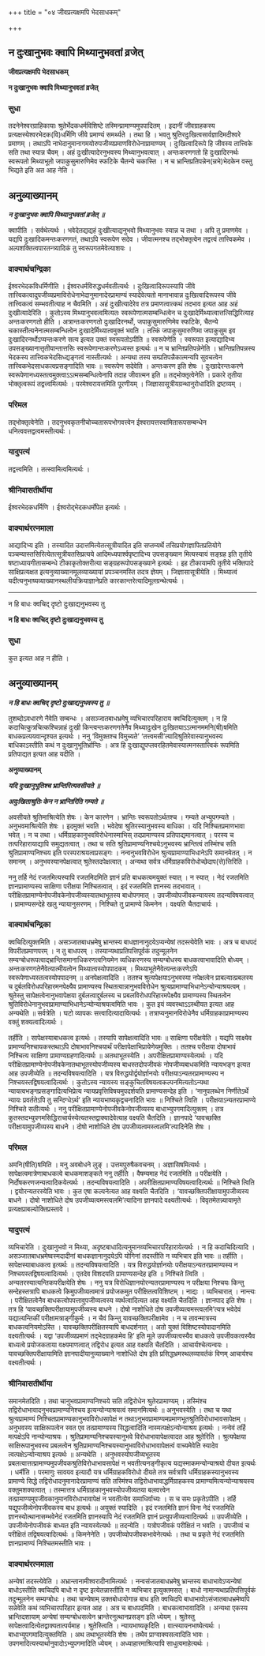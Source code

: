 +++
title = "०४ जीवप्रत्यक्षमपि भेदसाधकम्"

+++


## न दुःखानुभवः क्वापि मिथ्यानुभवतां व्रजेत्

**जीवप्रत्यक्षमपि भेदसाधकम्**

**न दुःखानुभवः क्वापि मिथ्यानुभवतां व्रजेत्**

### **सुधा**

तदनेनेश्वरग्राहिकायाः श्रुतेर्भेदकधर्मविशिष्टे तस्मिन्प्रामाण्यमुपपादितम् । इदानीं जीवग्राहकस्य प्रत्यक्षस्येश्वरभेदक(वि)धर्मिणि जीवे प्रमाण्यं समर्थ्यते । तथा हि । भवतु श्रुतिरदुःखित्वसार्वज्ञादिमदीश्वरे प्रमाणम् । तथाऽपि नाभेदानुमानागमयोरुपजीव्यप्रमाणविरोधेनाप्रामाण्यम् । दुःखित्वादिरूपे हि जीवस्य तात्त्विके सति तथा स्यान्न चैवम् । अहं दुःखीत्यादेरनुभवस्य मिथ्यानुभवत्वात् । अन्तःकरणगतो हि दुःखादिरनर्थः स्वरूपतो मिथ्याभूतो जपाकुसुमारुणिमेव स्फटिके चैतन्ये चकास्ति । न च भ्रान्तिप्रतिपन्नेन(न्नभे)भेदकेन वस्तु भिद्यते इति अत आह नेति ।

## **अनुव्याख्यानम्**

***न दुःखानुभवः क्वापि मिथ्यानुभवतां व्रजेत् ॥***

क्वापीति । सर्वथेत्यर्थः । भवेदेतद्यद्यहं दुःखीत्याद्यनुभवो मिथ्यानुभवः स्यान्न च तथा । अपि तु प्रमाणमेव । यद्यपि दुःखादिकमन्तःकरणगतं, तथाऽपि स्वरूपेण सदेव । जीवात्मनश्च तद्भोक्तृत्वेन तद्वत्त्वं तात्त्विकमेव । अल्पशक्तित्वपारतन्त्र्यादिकं तु स्वरूपगतमेवेत्याशयः ।

### **वाक्यार्थचन्द्रिका**

ईश्वरभेदकविधर्मिणीति । ईश्वरधर्मविरुद्धधर्मवतीत्यर्थः । दुःखित्वादिरूपस्यापि जीवे तात्त्विकत्वादुपजीव्यप्रमाविरोधेनाभेदानुमानादेरप्रामाण्यं स्यादेवेत्यतो मानाभावान्न दुःखित्वादिरूपस्य जीवे तात्त्विकत्वं सम्भवतीत्याह न चैवमिति । अहं दुःखीत्यादेरेव तत्र प्रमाणत्वात्कथं तदभाव इत्यत आह अहं दुःखीत्यादेरिति । कुतोऽस्य मिथ्यानुभवत्वमित्यतः स्वरूपेणात्मसम्बन्धित्वेन च दुःखादेर्मिथ्यात्वात्तत्सिद्धिरित्याह अन्तःकरणगतो हीति । अत्रान्तःकरणगतो दुःखादिरनर्थो, जपाकुसुमारुणिमेव स्फटिके, चैतन्ये चकास्तीत्यनेनात्मसम्बन्धित्वेन दुःखादेर्मिथ्यात्वमुक्तं भवति । तत्किं जपाकुसुमारुणिमा जपाकुसुम इव दुःखादिरनर्थोऽप्यन्तःकरणे सत्य इत्यत उक्तं स्वरूपतोऽपीति ॥ स्वरूपेणेति । स्वरूपत इत्याद्यादिभ्य उपसङ्ख्यानात्तृतीयान्तात्तसिः स्वरूपेणान्तःकरणेऽध्यस्त इत्यर्थः ॥ न च भ्रान्तिप्रतिपन्नेनेति । भ्रान्तिप्रतिपन्नस्य भेदकस्य तात्त्विकभेदसिध्द्यङ्गत्वं नास्तीत्यर्थः । अन्यथा तस्य सम्प्रतिपन्नैकात्मन्यपि सुवचत्वेन तात्त्विकभेदसाधकत्वप्रसङ्गादिति भावः ॥ स्वरूपेण सदेवेति । अन्तःकरण इति शेषः । दुःखादेरन्तःकरणे स्वरूपेणानध्यस्तत्वमुक्त्वाऽऽत्मसम्बन्धित्वेनापि तदाह जीवात्मन इति ॥ तद्भोक्तृत्वेनेति । प्रकारे तृतीया भोक्तृत्वरूपं तद्वत्त्वमित्यर्थः । परमेश्वरायत्तमिति पूरणीयम् । जिज्ञासासूत्रीयग्रन्थानुरोधादिति द्रष्टव्यम् ।

### **परिमल**

तद्भोक्तृत्वेनेति । तदनुभवकृतनीचोच्चतारूपभोगवत्त्वेन ईश्वरायत्तस्वामितारूपसम्बन्धेन धनित्ववत्तद्वत्वमस्तीत्यर्थः ।

### **यादुपत्यं**

तद्वत्त्वमिति । तत्स्वामित्वमित्यर्थः ।

### **श्रीनिवासतीर्थीया**

ईश्वरभेदकधर्मिणि । ईश्वरोद्भेदकधर्मोपेत इत्यर्थः ।

### **वाक्यार्थरत्नमाला**

आद्यादिभ्य इति । तस्यादित उदात्तमित्येतत्सूत्रीयादित इति सप्तम्यर्थे तसिप्रयोगज्ञापितप्रतियोगे पञ्चम्यास्तसिरित्येतत्सूत्रीयतसिप्रत्यये आदिमध्यपार्श्वपृष्टादिभ्य उपसङ्ख्यान मित्यस्यायं सङ्ग्रह इति तृतीये षष्टाध्यायगीतासम्बन्धे टीकाकृतोक्तरीत्या सङ्ग्रहरूपोपसङ्ख्याने इत्यर्थः । इह टीकायामपि तृतीये भक्तिपादे साक्षिप्रत्यक्षत इत्यनुव्याख्यानमूलव्याख्यायां प्रपञ्चनमस्ति तदत्र ज्ञेयम् । जिज्ञासासूत्रीयेति । मिथ्यात्वं यदीत्यनुभाष्यव्याख्यानस्थलीयक्रियाज्ञानेप्रति कारकान्तरेत्यादिमूलग्रन्थेत्यर्थः ।

------------------------------------------------------------------------

न हि बाधः क्वचिद् दृष्टो दुःखाद्यनुभवस्य तु

**न हि बाधः क्वचिद् दृष्टो दुःखाद्यनुभवस्य तु**

### **सुधा**

कुत इत्यत आह न हीति ।

## **अनुव्याख्यानम्**

***न हि बाधः क्वचिद् दृष्टो दुःखाद्यनुभवस्य तु ॥***

तुशब्दोऽवधारणे नैवेति सम्बन्धः । असञ्जातबाधभ्रमेषु व्यभिचारपरिहाराय क्वचिदित्युक्तम् । न हि कदाचित्कुत्रचित्कश्चिन्नाहं दुःखी किन्त्वन्तःकरणगतेनैव मिथ्यादुःखेन दुःखितयाऽऽत्मानममनि(षी)षमिति बाधकप्रत्ययवान्दृश्यत इत्यर्थः । ननु ‘विमुक्तश्च विमुच्यते’ ‘तत्त्वमसी’त्यादिश्रुतिरेवास्यानुभवस्य बाधिकाऽस्तीति कथं न दुःखानुभूतिर्भ्रान्तिः । अत्र हि दुःखाद्युपप्लवरहितमेवास्यात्मनस्तात्त्विकं रूपमिति प्रतिपाद्यत इत्यत आह यदीति ।

**अनुव्याख्यानम्**

***यदि दुःखानुभूतिश्च भ्रान्तिरित्यवसीयते ॥***

***अदुःखिताश्रुतिः केन न भ्रान्तिरिति गम्यते ॥***

अवसीयते श्रुतिमाश्रित्येति शेषः । केन कारणेन । भ्रान्तिः स्वरूपतोऽर्थतश्च । गम्यते अभ्युपगम्यते । अनुभवमाश्रित्येति शेषः । इदमुक्तं भवति । भवेदेषा श्रुतिरस्यानुभवस्य बाधिका । यदि निश्चितप्रमाणभावा भवेत् । न च तथा । धर्मिग्राहकानुभवविरोधेनास्माभिस् तदप्रामाण्यस्य प्रतिपाद्यमानत्वात् । परस्य च तत्परिहारायाद्यापि समुद्यतत्वात् । तथा च सति श्रुतिप्रामाण्यनिश्चयेऽनुभवस्य भ्रान्तित्वं तस्मिंश्च सति श्रुतिप्रामाण्यनिश्चय इति परस्पराश्रयत्वप्रसङ्गः । नन्वनुभवविरोधेन श्रुत्यप्रामाण्याभिधानेऽपि समानमेतत् । न समानम् । अनुभवस्यानपेक्षत्वात् श्रुतेस्तदपेक्षत्वात् । अन्यथा सर्वत्र धर्मिग्राहकविरोधोच्छेदाप(त्ते)त्तिरिति ।

ननु तर्हि नेदं रजतमित्यस्यापि रजतमिदमिति ज्ञानं प्रति बाधकत्वमयुक्तं स्यात् । न स्यात् । नेदं रजतमिति ज्ञानप्रामाण्यस्य साक्षिणा परीक्षया निश्चितत्वात् । इदं रजतमिति ज्ञानस्य तदभावात् । परीक्षितप्रामाण्येनोपजीवकेनोपजीव्यस्यातथाभूतस्य बाधोपगमात् । उपजीव्योपजीवकन्यायस्य तदन्यविषयत्वात् । प्रामाण्यसन्देहे खलु न्यायानुसरणम् । निश्चिते तु प्रामाण्ये किमनेन । वक्ष्यति चैतदाचार्यः ।

### **वाक्यार्थचन्द्रिका**

क्वचिदित्युक्तमिति । असञ्जातबाधभ्रमेषु भ्रान्तस्य बाधज्ञानानुदयेऽप्यन्येषां तदस्त्येवेति भावः । अत्र च बाधपदं विपरीतप्रमाणपरम् । न तु बाधपरम् । तस्यान्यथाप्रतिपत्तिपूर्वकं तदुन्मूलनेन सम्यग्बोधरूपत्वाद्भ्रान्तिसमानाधिकरणत्वनियमेन व्यधिकरणस्य सम्यग्बोधस्य बाधकत्वाभावादिति बोध्यम् । अन्तःकरणगतेनैवेत्यात्मीयत्वेन मिथ्यात्वस्योपपादकम् । मिथ्याभूतेनैवेत्यन्तःकरणेऽपि स्वरूपेणाध्यस्तत्वस्योपपादनम् ॥ अनपेक्षत्वादिति । ततश्च श्रुत्यपेक्षयाऽनुभवस्या नपेक्षत्वेन प्राबल्यात्प्रबलस्य च दुर्बलविरोधपरिहारमनपेक्ष्यैव प्रामाण्यस्य स्थितत्वान्नानुभवविरोधेन श्रुत्यप्रामाण्याभिधानेऽन्योन्याश्रयत्वम् । श्रुतेस्तु सापेक्षत्वेनानुभवापेक्षया दुर्बलत्वाद्दुर्बलस्य च प्रबलविरोधपरिहारमपेक्ष्यैव प्रामाण्यस्य स्थितत्वेन श्रुतिविरोधेनानुभवाप्रामाण्याभिधानेऽन्योन्याश्रयत्वमिति भावः । कुत इयं व्यवस्थाऽऽस्थीयत इत्यत आह अन्यथेति ॥ सर्वत्रेति । घटो व्यापकः सत्त्वादित्यादावित्यर्थः । तत्राप्यनुमानविरोधेनैव धर्मिग्राहकाप्रामाण्यस्य वक्तुं शक्यत्वादित्यर्थः ।

तर्हीति । सापेक्षस्याबाधकत्व इत्यर्थः । तस्यापि सापेक्षत्वादिति भावः ॥ साक्षिणा परीक्षयेति । यद्यपि साक्ष्येव प्रामाण्यनिश्चायकस्तथाऽपि दोषाभावनिश्चयार्थं परीक्षापेक्षाभिप्रायेणेयमुक्तिः । ततश्च परीक्षया दोषाभावं निश्चित्य साक्षिणा प्रामाण्यग्रहणादित्यर्थः ॥ अतथाभूतस्येति । अपरीक्षितप्रामाण्यस्येत्यर्थः । यदि परीक्षितप्रामाण्येनोपजीवकेनातथाभूतस्योपजीव्यस्य बाधस्तदोपजीवकं नोपजीव्यबाधकमिति न्यायभङ्ग इत्यत आह उपजीव्येति ॥ तदन्यविषयत्वादिति । यत्र विरुद्धयोर्द्वयोर्ज्ञानयोः परीक्षयाऽन्यतरप्रामाण्यस्य न निश्चयस्तद्विषयत्वादित्यर्थः । कुतोऽस्य न्यायस्य सङ्कुचितविषयत्वकल्पनमित्यतोऽन्यथा न्यायत्वभङ्गप्रसङ्गादित्यभिप्रेत्य न्यायप्रवृत्तिविषयमुपदर्शयति प्रामाण्यसन्देह इति । ‘नानुपलब्धेन निर्णीतेऽर्थे न्यायः प्रवर्ततेऽपि तु सन्दिग्धेऽर्थ’ इति न्यायभाष्यकृद्वचनादिति भावः ॥ निश्चिते त्विति । परीक्षयाऽन्यतरप्रामाण्ये निश्चिते सतीत्यर्थः । ननु परीक्षितप्रामाण्येनोपजीवकेनोपजीव्यस्य बाधाभ्युपगमादित्युक्तम् । तत्र कुतस्तदभ्युपगमसिद्धिराचार्यस्येत्यतस्तद्वाक्यादेवेत्याह वक्ष्यति चैतदिति । ज्ञानपादे ‘यावच्छक्ति परीक्षायामुपजीव्यस्य बाधने । दोषो नाशोधिते दोष उपजीव्यत्वमस्त्वलमि’त्यादिनेति शेषः ।

### **परिमल**

अमनि(षीति)षमिति । मनु अवबोधने लुङ् । उत्तमपुरुषैकवचनम् । अज्ञासिषमित्यर्थः । सापेक्षत्वमात्रेणाबाधकत्वे बाधकमाशङ्कते ननु तर्हीति । वैषम्यमाह नेदं रजतमिति ॥ परीक्षयेति । निर्दोषकरणजन्यत्वादिकयेत्यर्थः । तदन्यविषयत्वादिति । अपरीक्षितप्रामाण्यविषयत्वादित्यर्थः ॥ निश्चिते त्विति । द्वयोरन्यतरस्येति भावः । कुत एषा कल्पनेत्यत आह वक्ष्यति चैतदिति । ‘यावच्छक्तिपरीक्षायामुपजीव्यस्य बाधने । दोषो नाशोधिते दोष उपजीव्यत्वमस्त्वलमि’त्यादिना ज्ञानपादे वक्ष्यतीत्यर्थः । विवृतमेतन्न्यायामृते प्रत्यक्षप्राबल्योक्तिप्रस्तावे ।

### **यादुपत्यं**

व्यभिचारेति । दुःखानुभवो न मिथ्या, अदृष्टबाधादित्यनुमानव्यभिचारपरिहारायेत्यर्थः । न हि कदाचिदित्यादि । असञ्जातबाधभ्रमेष्वस्मदादीनां बाधकज्ञानानुदयेऽपि योगिनां तदस्तीति न व्यभिचार इति भावः ॥ तर्हीति । सापेक्षस्याबाधकत्व इत्यर्थः ॥ तदन्यविषयत्वादिति । यत्र विरुद्धयोर्ज्ञानयोः परीक्षयाऽन्यतरप्रामाण्यस्य न निश्चयस्तद्विषयत्वादित्यर्थः । एतदेव विशदयति प्रामाण्यसन्देह इति ॥ निश्चिते त्विति । अन्यतरस्यात्यन्तिकपरीक्षयेति शेषः । ननु यत्र विरोधिज्ञानयोरन्यतरप्रामाण्यस्य न परीक्षया निश्चयः किन्तु सन्देहस्तत्रापि बाधकत्वे किमुपजीव्यत्वमात्रं प्रयोजकमुत परीक्षितत्वविशिष्टम् । नाद्यः । व्यभिचारात् । नान्त्यः । परीक्षितत्वेनैव बाधकत्वोपपत्तावुपजीव्यत्वस्य व्यर्थत्वादित्यत आह वक्ष्यति चैतदिति । ज्ञानपाद इति शेषः । तत्र हि ‘यावच्छक्तिपरीक्षायामुपजीव्यस्य बाधने । दोषो नाशोधिते दोष उपजीव्यत्वमस्त्वलमि’त्यत्र भवेदेवं यद्यात्यन्तिकीं परीक्षामत्राङ्गीकुर्मः । न चैवं किन्तु यावच्छक्तिपरीक्षामेव । न च तावन्मात्रस्य बाधकत्वनियमोऽस्ति । यावच्छक्तिपरीक्षितस्यापि बाधदर्शनात् । अतो युक्तं विशिष्टस्योपादानमिति वक्ष्यतीत्यर्थः । यद्वा ‘उपजीव्यप्रमाणं तद्भेदग्राहकमेव हि’ इति मूले उपजीव्यत्वस्यैव बाधकत्वे उपजीवकत्वस्यैव बाध्यत्वे प्रयोजकताया वक्ष्यमाणत्वात् तद्विरोध इत्यत आह वक्ष्यति चैतदिति । आचार्यश्चेत्यन्वयः । यावच्छक्तिपरीक्षायामिति ज्ञानपादीयानुव्याख्याने नाशोधिते दोष इति प्रसिद्धभ्रमस्थलव्यावर्तकं विणम् आचार्यश्च वक्ष्यतीत्यर्थः ।

### **श्रीनिवासतीर्थीया**

समानमेतदिति । तथा चानुभवप्रामाण्यनिश्चये सति तद्विरोधेन श्रुतेरप्रामाण्यम् । तस्मिंश्च तद्विरोधाभावादनुभवप्रामाण्यनिश्चय इत्यन्योन्याश्रयत्वं समानमित्यर्थः ॥ अनुभवस्येति । तथा च यथा श्रुत्यप्रामाण्यं निश्चितप्रामाण्यकानुभवविरोधसापेक्षं न तथाऽनुभवप्रामाण्यमप्रमाणभूतश्रुतिविरोधाभावसापेक्षम् । अनुभवस्य साक्षिरूपत्वेन स्वत एव तत्प्रामाण्यस्य सिद्धत्वादिति नास्मत्पक्षेऽन्योन्याश्रय इत्यर्थः । नन्वेवं तर्हि मत्पक्षेऽपि नान्योन्याश्रयः । श्रुतिप्रामाण्यनिश्चयस्यानुभवे विरोधाभावापेक्षत्वादत आह श्रुतेरिति । श्रुत्यपेक्षया साक्षिरूपानुभवस्य प्रबलत्वेन श्रुतिप्रामाण्यनिश्चयस्यानुभवविरोधाभावापेक्षत्वं वाच्यमेवेति स्यादेव त्वत्पक्षेऽन्योन्याश्रय इत्यर्थः ॥ अन्यथेति । अनुभवस्योपजीव्यभूतस्य प्रबलत्वात्तत्प्रामाण्यमुपजीवकश्रुतिविरोधाभावसापेक्षं न भवतीत्यनङ्गीकृत्य यद्यस्माकमन्योन्याश्रयो दीयत इत्यर्थः । धर्मीति । परमाणुः सावयव इत्यादौ यत्र धर्मिग्राहकविरोधो दीयते तत्र सर्वत्रापि धर्मिग्राहकस्यानुभवस्य प्रामाण्ये सिद्धे तद्विरोधादनुमानादेरप्रामाण्यं सति तस्मिंश्च तद्विरोधाभावाद्धर्मिग्राहकस्य प्रामाण्यमित्यन्योन्याश्रयस्य वक्तुमशक्यत्वात् । तस्मात्तत्र धर्मिग्राहकानुभवस्योपजीव्यतया बलवत्त्वेन तत्प्रामाण्यमुपजीवकानुमानविरोधाभावापेक्षं न भवतीत्येव समाधिर्वाच्यः । स च समः प्रकृतेऽपीति । तर्हि यद्युपजीव्येनोपजीवकस्य बाध इत्यर्थः ॥ अयुक्तं स्यादिति । इदं रजतमिति ज्ञानं विना नेदं रजतमिति ज्ञानस्योत्थानासम्भवेनेदं रजतमिति ज्ञानस्यापि नेदं रजतमिति ज्ञानं प्रत्युपजीव्यत्वादित्यर्थः ॥ उपजीव्येति । उपजीव्येनोपजीवकं बाध्यत इति न्यायस्येत्यर्थः ॥ तदन्येति । यत्रोपजीवकं परीक्षितं न भवति । उपजीव्यं च परीक्षितं तद्विषयत्वादित्यर्थः ॥ किमनेनेति । उपजीव्योपजीवकभावेनेत्यर्थः । तथा च प्रकृते नेदं रजतमिति ज्ञानप्रामाण्यं निश्चितमस्तीति भावः ।

### **वाक्यार्थरत्नमाला**

अन्येषां तदस्त्येवेति । अभ्रान्तानामीश्वरादीनामित्यर्थः । नन्वसंजातबाधभ्रमेषु भ्रान्तस्य बाधाभावेऽप्यन्येषां बाधोऽस्तीति क्वचिदपि बाधो न दृष्ट इत्येतन्नास्तीति न व्यभिचार इत्युक्तमसत् । बाधो नामान्यथाप्रतिपत्तिपूर्वकं तदुन्मूलनेन सम्यग्बोधः । तथा चान्येषाम् उक्तबोधायोगान्न बाध इति क्वचिदपि बाधाभावोऽसंजातबाधभ्रमेष्वपि सन्नेवेति कथं व्यभिचारपरिहार इत्यत आह । अत्र च बाधपदमिति । बाधकत्वाभावादिति । अन्यथा एकस्य भ्रान्तिदशायाम् अन्येषां सम्यग्बोधसत्वेन भ्रान्तेरनुत्थानप्रसङ्ग इति ध्येयम् । श्रुतेस्तु सापेक्षत्वादित्येतद्वाक्यतात्पर्यमाह । श्रुतेस्त्विति । न्यायभाष्यकृदिति । वात्स्यायनभाष्येत्यर्थः । बाधाभ्युपगमादित्युक्तमिति । अथ तथाभूतस्येति शेषः । तथैव प्राग्वाक्यसत्वादिति भावः । उपगमादित्यस्यार्थानुवादोऽभ्युपगमादिति ध्येयम् । अध्याहारमाश्रित्यापि साधुत्वमाहेत्यर्थः ।

